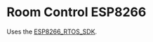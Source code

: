 # Room Control ESP8266

Uses the [ESP8266_RTOS_SDK](https://github.com/espressif/ESP8266_RTOS_SDK).

